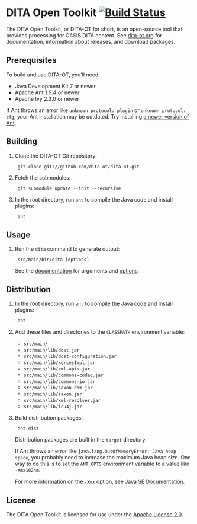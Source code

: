 DITA Open Toolkit [![Build Status](https://secure.travis-ci.org/dita-ot/dita-ot.png?branch=develop)](http://travis-ci.org/dita-ot/dita-ot)
=================

The DITA Open Toolkit, or DITA-OT for short, is an open-source tool that provides processing for OASIS DITA content. See [dita-ot.org](http://www.dita-ot.org/) for documentation, information about releases, and download packages.

Prerequisites
-------------

To build and use DITA-OT, you’ll need:

* Java Development Kit 7 or newer
* Apache Ant 1.9.4 or newer
* Apache Ivy 2.3.0 or newer

If Ant throws an error like `unknown protocol: plugin` or `unknown protocol: cfg`, your Ant installation may be outdated. Try installing [a newer version of Ant](http://ant.apache.org/).

Building
--------

1. Clone the DITA-OT Git repository:

        git clone git://github.com/dita-ot/dita-ot.git

2. Fetch the submodules:

        git submodule update --init --recursive

3. In the root directory, run `ant` to compile the Java code and install plugins:

        ant
 
Usage
-----

1. Run the `dita` command to generate output:

        src/main/bin/dita [options]
        
   See the [documentation](http://www.dita-ot.org/2.0/) for arguments and [options](http://www.dita-ot.org/2.0/readme/using-dita-command.html).

Distribution
------------

1. In the root directory, run `ant` to compile the Java code and install plugins:

        ant
     
2. Add these files and directories to the `CLASSPATH` environment variable:
   * `src/main/`
   * `src/main/lib/dost.jar`
   * `src/main/lib/dost-configuration.jar`
   * `src/main/lib/xercesImpl.jar`
   * `src/main/lib/xml-apis.jar`
   * `src/main/lib/commons-codec.jar`
   * `src/main/lib/commons-io.jar`
   * `src/main/lib/saxon-dom.jar`
   * `src/main/lib/saxon.jar`
   * `src/main/lib/xml-resolver.jar`
   * `src/main/lib/icu4j.jar`

3. Build distribution packages:

        ant dist
   
   Distribution packages are built in the `target` directory.

   If Ant throws an error like `java.lang.OutOfMemoryError: Java heap space`, you probably need to increase the maximum Java heap size. One way to do this is to set the `ANT_OPTS` environment variable to a value like `-Xmx1024m`.

   For more information on the `-Xmx` option, see [Java SE Documentation](http://docs.oracle.com/javase/6/docs/technotes/tools/windows/java.html#nonstandard).

License
-------

The DITA Open Toolkit is licensed for use under the [Apache License 2.0](http://www.apache.org/licenses/LICENSE-2.0).
